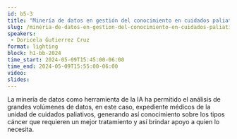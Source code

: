 ```yaml
---
id: b5-3
title: "Minería de datos en gestión del conocimiento en cuidados paliativos"
slug: /mineria-de-datos-en-gestion-del-conocimiento-en-cuidados-paliativos
speakers:
 - Doricela Gutierrez Cruz
format: lighting
block: h1-bb-2024
time_start: 2024-05-09T15:45:00-06:00
time_end: 2024-05-09T15:55:00-06:00
video:
slides:
---
```


La minería de datos como herramienta de la IA ha permitido el análisis de grandes volúmenes de datos, en este caso, expediente médicos de la unidad de cuidados paliativos, generando así conocimiento sobre los tipos cáncer que requieren un mejor tratamiento y así brindar apoyo a quien lo necesita.